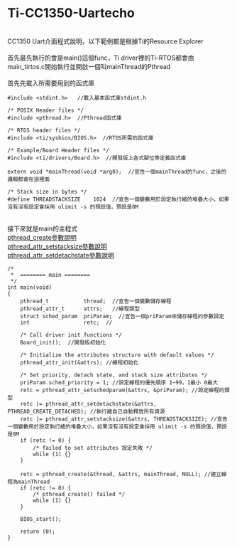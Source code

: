 # Ti-CC1350-Uartecho
<br/>
CC1350 Uart介面程式說明，以下範例都是根據Ti的Resource Explorer<br/>
<br/>
首先最先執行的會是main()這個func，Ti driver裡的Ti-RTOS都會由main_tirtos.c開始執行並開啟一個叫mainThread的Pthread<br/>
<br/>
首先先載入所需要用到的函式庫<br/>

```
#include <stdint.h>   //載入基本函式庫stdint.h

/* POSIX Header files */
#include <pthread.h>  //Pthread函式庫

/* RTOS header files */
#include <ti/sysbios/BIOS.h>  //RTOS所需的函式庫

/* Example/Board Header files */
#include <ti/drivers/Board.h>  //開發版上各式腳位等定義函式庫

extern void *mainThread(void *arg0);  //宣告一個mainThread的func，之後的邏輯都會在這裡面

/* Stack size in bytes */
#define THREADSTACKSIZE    1024  //宣告一個變數用於設定執行緒的堆疊大小，如果沒有沒有設定會採用 ulimit -s 的預設值，預設是8M
```

<br/>
接下來就是main的主程式<br/>
<a href="https://blog.csdn.net/mijichui2153/article/details/82855925" target="_blank">pthread_create參數說明</a><br/>
<a href="https://shengyu7697.github.io/cpp-pthread_attr_setstacksize/" target="_blank">pthread_attr_setstacksize參數說明</a><br/>
<a href="https://www.796t.com/content/1549363165.html" target="_blank">pthread_attr_setdetachstate參數說明</a><br/>

```
/*
 *  ======== main ========
 */
int main(void)
{
    pthread_t           thread;  //宣告一個變數儲存線程
    pthread_attr_t      attrs;   //線程類型
    struct sched_param  priParam;  //宣告一個priParam來儲存線程的參數設定
    int                 retc;  //

    /* Call driver init functions */
    Board_init();  //開發版初始化

    /* Initialize the attributes structure with default values */
    pthread_attr_init(&attrs); //線程初始化

    /* Set priority, detach state, and stack size attributes */
    priParam.sched_priority = 1; //設定線程的優先順序 1~99，1最小 0最大
    retc = pthread_attr_setschedparam(&attrs, &priParam); //設定線程的類型
    retc |= pthread_attr_setdetachstate(&attrs, PTHREAD_CREATE_DETACHED); //執行緒自己自動釋放所有資源
    retc |= pthread_attr_setstacksize(&attrs, THREADSTACKSIZE); //宣告一個變數用於設定執行緒的堆疊大小，如果沒有沒有設定會採用 ulimit -s 的預設值，預設是8M
    if (retc != 0) {
        /* failed to set attributes 設定失敗 */
        while (1) {}
    }

    retc = pthread_create(&thread, &attrs, mainThread, NULL); //建立線程為mainThread
    if (retc != 0) {
        /* pthread_create() failed */
        while (1) {}
    }

    BIOS_start();

    return (0);
}
```
